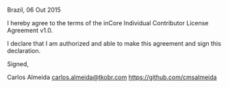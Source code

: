 Brazil, 06 Out 2015

I hereby agree to the terms of the inCore Individual Contributor License
Agreement v1.0.

I declare that I am authorized and able to make this agreement and sign this
declaration.

Signed,

Carlos Almeida carlos.almeida@tkobr.com https://github.com/cmsalmeida
